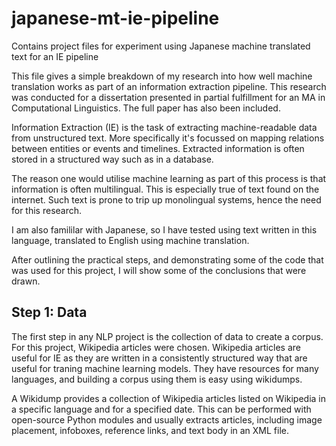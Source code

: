 # japanese-mt-ie-pipeline
Contains project files for experiment using Japanese machine translated text for an IE pipeline

This file gives a simple breakdown of my research into how well machine translation works as part of an information extraction pipeline. This research was conducted for a dissertation presented in partial fulfillment for an MA in Computational Linguistics. The full paper has also been included. 

Information Extraction (IE) is the task of extracting machine-readable data from unstructured
text. More specifically it's focussed on mapping relations between entities or events and timelines. Extracted information is often stored in a structured way such as in a database. 

The reason one would utilise machine learning as part of this process is that information is often multilingual. This is especially true of text found on the internet. Such text is prone to trip up monolingual systems, hence the need for this research. 

I am also famililar with Japanese, so I have tested using text written in this language, translated to English using machine translation. 

After outlining the practical steps, and demonstrating some of the code that was used for this project, I will show some of the conclusions that were drawn.

## Step 1: Data

The first step in any NLP project is the collection of data to create a corpus. For this project, Wikipedia articles were chosen. Wikipedia articles are useful for IE as they are written in a consistently structured way that are useful for traning machine learning models. They have resources for many languages, and building a corpus using them is easy using wikidumps. 

A Wikidump provides a collection of Wikipedia articles listed on Wikipedia in a specific language and for a specified date. This can be performed with open-source Python modules and usually extracts articles, including image placement, infoboxes, reference links, and text body in an XML file.
